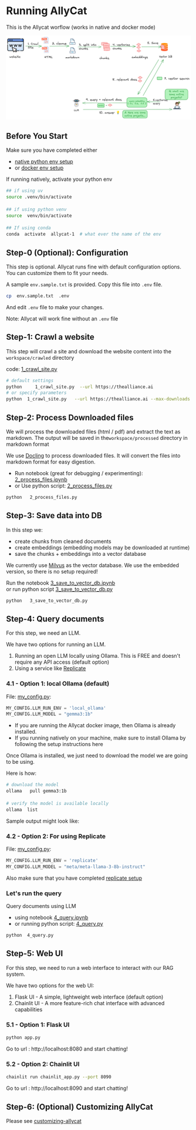 # Running AllyCat

This is the Allycat worflow (works in native and docker mode)

![](../assets/rag-website-1.png)


## Before You Start

Make sure you have completed either

- [native python env setup](running-natively.md)
- or [docker env setup](running-in-docker.md)

If running natively, activate your python env

```bash
## if using uv
source .venv/bin/activate

## if using python venv
source  venv/bin/activate

## If using conda
conda  activate  allycat-1  # what ever the name of the env
```


## Step-0 (Optional): Configuration

This step is optional.  Allycat runs fine with default configuration options.  You can customize them to fit your needs.

A sample `env.sample.txt` is provided.  Copy this file into `.env` file.

```bash
cp  env.sample.txt  .env
```

And edit `.env` file to make your changes.

Note: Allycat will work fine without an `.env` file

## Step-1: Crawl a website

This step will crawl a site and download the website content into the `workspace/crawled` directory

code: [1_crawl_site.py](1_crawl_site.py)

```bash
# default settings
python     1_crawl_site.py  --url https://thealliance.ai
# or specify parameters
python  1_crawl_site.py   --url https://thealliance.ai --max-downloads 100 --max-depth 5
```


## Step-2: Process Downloaded files

We will process the downloaded files (html / pdf) and extract the text as markdown.  The output will be saved in the`workspace/processed` directory in markdown format

We use [Docling](https://github.com/docling-project/docling) to process downloaded files.  It will convert the files into markdown format for easy digestion.

- Run notebook (great for debugging / experimenting):  [2_process_files.ipynb](2_process_files.ipynb)  
- or Use python script: [2_process_files.py](2_process_files.py)

```bash
python   2_process_files.py
```

## Step-3: Save data into DB

In this step we:

- create chunks from cleaned documents
- create embeddings (embedding models may be downloaded at runtime)
- save the chunks + embeddings into a vector database

We currently use [Milvus](https://milvus.io/) as the vector database.  We use the embedded version, so there is no setup required!


Run the notebook [3_save_to_vector_db.ipynb](3_save_to_vector_db.ipynb)  
or run python script [3_save_to_vector_db.py](3_save_to_vector_db.py)

```bash
python   3_save_to_vector_db.py
```

## Step-4: Query documents

For this step, we need an LLM.

We have two options for running an LLM.

1. Running an open LLM locally using Ollama.  This is FREE and doesn't require any API access (default option)
2. Using a service like [Replicate](https://replicate.com)


### 4.1 - Option 1: local Ollama (default) 

File: [my_config.py](../my_config.py):

```python
MY_CONFIG.LLM_RUN_ENV = 'local_ollama'
MY_CONFIG.LLM_MODEL = "gemma3:1b" 
```

- If you are running the Allycat docker image, then Ollama is already installed.  
- If you running natively on your machine, make sure to install Ollama by following the setup instructions here

Once Ollama is installed, we just need to download the model we are going to be using.

Here is how:

```bash
# download the model
ollama   pull gemma3:1b

# verify the model is available locally
ollama  list
```

Sample output might look like:


### 4.2 - Option 2: For using Replicate

File: [my_config.py](../my_config.py):

```python
MY_CONFIG.LLM_RUN_ENV = 'replicate'
MY_CONFIG.LLM_MODEL = "meta/meta-llama-3-8b-instruct"
```

Also make sure that you have completed [replicate setup](running-natively.md#step-4-replicate-setup-optional)

### Let's run the query

Query documents using LLM

- using notebook [4_query.ipynb](4_query.ipynb)
- or running python script: [4_query.py](4_query.py)

```bash
python  4_query.py
```

## Step-5: Web UI

For this step, we need to run a web interface to interact with our RAG system.

We have two options for the web UI:

1. Flask UI - A simple, lightweight web interface (default option)
2. Chainlit UI - A more feature-rich chat interface with advanced capabilities

### 5.1 - Option 1: Flask UI

```bash
python app.py
```
Go to url : http://localhost:8080  and start chatting!

### 5.2 - Option 2: Chainlit UI

```bash
chainlit run chainlit_app.py --port 8090
```
Go to url : http://localhost:8090  and start chatting!

## Step-6: (Optional) Customizing AllyCat

Please see [customizing-allycat](customizing-allycat.md)